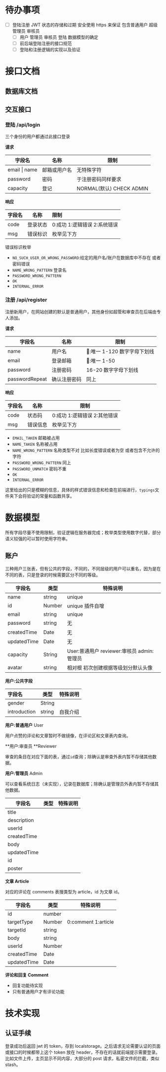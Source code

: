 # 待办事项

- [ ] 登陆注册 JWT 状态的存储和过期 安全使用 https 来保证 包含普通用户 超级管理员 审核员
  - [ ] 用户 管理员 审核员 登陆 数据模型的确定
  - [ ] 前后端登陆注册的接口规范
  - [ ] 登陆和注册逻辑的实现以及验证

# 接口文档

## 数据库文档

## 交互接口

### 登陆 /api/login

三个身份的用户都通过此接口登录

**请求**

| 字段名        | 名称         | 限制                     |
| ------------- | ------------ | ------------------------ |
| email \| name | 邮箱或用户名 | 无特殊字符               |
| password      | 密码         | 于注册密码同样要求       |
| capacity      | 登记         | NORMAL(默认) CHECK ADMIN |

**响应**

| 字段名 | 名称     | 限制                         |
| ------ | -------- | :--------------------------- |
| code   | 登录状态 | 0:成功 1:逻辑错误 2:系统错误 |
| msg    | 错误标识 | 枚举见下方                   |

错误标识枚举

- `NO_SUCH_USER_OR_WRONG_PASSWORD`:给定的用户名/账户在数据库中不存在 或者密码错误
- `NAME_WRONG_PATTERN` 登录名
- `PASSWORD_WRONG_PATTERN`
- `OK`
- `INTERNAL_ERROR`

### 注册 /api/register

注册新用户，在网站创建的默认是普通用户，其他身份如超管和审查员在后端由专人添加。

**请求**

| 字段名         | 名称         | 限制                         |
| -------------- | ------------ | ---------------------------- |
| name           | 用户名       | 💎:唯一 1-120 数字字母下划线 |
| email          | 登录邮箱     | 💎:唯一 1-50                 |
| password       | 注册密码     | 16-20 数字字母下划线         |
| passwordRepeat | 确认注册密码 | 同上                         |

**响应**

| 字段名 | 名称     | 限制                         |
| ------ | -------- | ---------------------------- |
| code   | 状态码   | 0:成功 1:逻辑错误 2:其他错误 |
| msg    | 错误信息 | 枚举见下方                   |

- `EMAIL_TAKEN` 邮箱被占用
- `NAME_TAKEN` 名称被占用
- `NAME_WRONG_PATTERN` 名称类型不对 比如长度错误或者为空 或者包含不允许的字符
- `PASSWORD_WRONG_PATTERN` 同上
- `PASSWORD_UNMATCH` 密码不重
- `OK`
- `INTERNAL_ERROR`

这里给出的只是模糊的信息，具体的样式错误信息和检查在前端进行，`typings`文件夹下会将验证的常量和函数共享。

# 数据模型

所有字段尽量不使用限制，验证逻辑在服务器完成；枚举类型使用数字代替，部分语义较强的可以暂时使用字符串。

## 账户

三种用户三张表，但有公共的字段，不同的，不同层级的用户可以重名，因为是在不同的表，只是登录的时候需要区分不同的等级。

| 字段名      | 类型   | 特殊说明                                   |
| ----------- | ------ | ------------------------------------------ |
| name        | string | unique                                     |
| id          | Number | unique 插件自增                            |
| email       | string | unique                                     |
| password    | string | 无                                         |
| createdTime | Date   | 无                                         |
| updatedTime | Date   | 无                                         |
| capacity    | String | User:普通用户 reviewer:审核员 admin:管理员 |
| avatar      | string | 相对根 初次创建根据等级划分默认头像        |

**用户:公共字段**

| 字段名       | 类型   | 特殊说明 |
| :----------- | ------ | -------- |
| gender       | String |          |
| introduction | string | 自我介绍 |

**用户:普通用户** User

用户点赞的评论和文章暂时不做镜像，在评论区和文章表内查询。

**用户:审查员 **Reviewer

审查的条目在对应下面的表，通过`id`查询；除确认是审查外表内暂不存储其他数据。

**用户:管理员** Admin

可以查看系统日志（未实现），记录在数据库；除确认是管理员外表内暂不存储其他数据。

| 字段名      | 类型 | 特殊说明 |
| ----------- | ---- | -------- |
| title       |      |          |
| description |      |          |
| userId      |      |          |
| createdTime |      |          |
| body        |      |          |
| updatedTime |      |          |
| id          |      |          |
| poster      |      |          |

**文章 Article**

对应的评论在 comments 表搜类型为 article，id 为文章 id。

| 字段名      | 类型   | 特殊说明            |
| ----------- | ------ | ------------------- |
| id          | number |                     |
| targetType  | Number | 0:comment 1:article |
| targetId    | string |                     |
| body        | string |                     |
| userId      | Number |                     |
| createdTime | Date   |                     |
| updatedTime | Date   |                     |

**评论和回复 Comment**

- 回复功能待实现
- 只有普通用户才有评论功能

# 技术实现

## 认证手续

登录成功后返回 jwt 的 token，存到 localstorage。之后请求无论需要认证的页面或接口的时候都带上这个 token 放在 header，不存在的话就前端提示需要登录。
比如文件上传，主页显示不同内容，大部分的 post 请求，私密文件的拦截，类似 stash。
